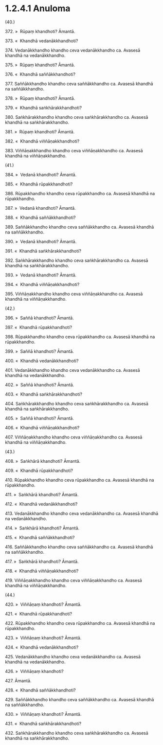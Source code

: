 

# 1.2.4.1 Anuloma





(40.)

372\. »  Rūpaṃ khandhoti? Āmantā.

373\. «  Khandhā vedanākkhandhoti?

374\. Vedanākkhandho khandho ceva vedanākkhandho ca. Avasesā khandhā na vedanākkhandho.

375\. »  Rūpaṃ khandhoti? Āmantā.

376\. «  Khandhā saññākkhandhoti?

377\. Saññākkhandho khandho ceva saññākkhandho ca. Avasesā khandhā na saññākkhandho.

378\. »  Rūpaṃ khandhoti? Āmantā.

379\. «  Khandhā saṅkhārakkhandhoti?

380\. Saṅkhārakkhandho khandho ceva saṅkhārakkhandho ca. Avasesā khandhā na saṅkhārakkhandho.

381\. »  Rūpaṃ khandhoti? Āmantā.

382\. «  Khandhā viññāṇakkhandhoti?

383\. Viññāṇakkhandho khandho ceva viññāṇakkhandho ca. Avasesā khandhā na viññāṇakkhandho.

(41.)

384\. »  Vedanā khandhoti? Āmantā.

385\. «  Khandhā rūpakkhandhoti?

386\. Rūpakkhandho khandho ceva rūpakkhandho ca. Avasesā khandhā na rūpakkhandho.

387\. »  Vedanā khandhoti? Āmantā.

388\. «  Khandhā saññākkhandhoti?

389\. Saññākkhandho khandho ceva saññākkhandho ca. Avasesā khandhā na saññākkhandho.

390\. »  Vedanā khandhoti? Āmantā.

391\. «  Khandhā saṅkhārakkhandhoti?

392\. Saṅkhārakkhandho khandho ceva saṅkhārakkhandho ca. Avasesā khandhā na saṅkhārakkhandho.

393\. »  Vedanā khandhoti? Āmantā.

394\. «  Khandhā viññāṇakkhandhoti?

395\. Viññāṇakkhandho khandho ceva viññāṇakkhandho ca. Avasesā khandhā na viññāṇakkhandho.

(42.)

396\. »  Saññā khandhoti? Āmantā.

397\. «  Khandhā rūpakkhandhoti?

398\. Rūpakkhandho khandho ceva rūpakkhandho ca. Avasesā khandhā na rūpakkhandho.

399\. »  Saññā khandhoti? Āmantā.

400\. «  Khandhā vedanākkhandhoti?

401\. Vedanākkhandho khandho ceva vedanākkhandho ca. Avasesā khandhā na vedanākkhandho.

402\. »  Saññā khandhoti? Āmantā.

403\. «  Khandhā saṅkhārakkhandhoti?

404\. Saṅkhārakkhandho khandho ceva saṅkhārakkhandho ca. Avasesā khandhā na saṅkhārakkhandho.

405\. »  Saññā khandhoti? Āmantā.

406\. «  Khandhā viññāṇakkhandhoti?

407\. Viññāṇakkhandho khandho ceva viññāṇakkhandho ca. Avasesā khandhā na viññāṇakkhandho.

(43.)

408\. »  Saṅkhārā khandhoti? Āmantā.

409\. «  Khandhā rūpakkhandhoti?

410\. Rūpakkhandho khandho ceva rūpakkhandho ca. Avasesā khandhā na rūpakkhandho.

411\. »  Saṅkhārā khandhoti? Āmantā.

412\. «  Khandhā vedanākkhandhoti?

413\. Vedanākkhandho khandho ceva vedanākkhandho ca. Avasesā khandhā na vedanākkhandho.

414\. »  Saṅkhārā khandhoti? Āmantā.

415\. «  Khandhā saññākkhandhoti?

416\. Saññākkhandho khandho ceva saññākkhandho ca. Avasesā khandhā na saññākkhandho.

417\. »  Saṅkhārā khandhoti? Āmantā.

418\. «  Khandhā viññāṇakkhandhoti?

419\. Viññāṇakkhandho khandho ceva viññāṇakkhandho ca. Avasesā khandhā na viññāṇakkhandho.

(44.)

420\. »  Viññāṇaṃ khandhoti? Āmantā.

421\. «  Khandhā rūpakkhandhoti?

422\. Rūpakkhandho khandho ceva rūpakkhandho ca. Avasesā khandhā na rūpakkhandho.

423\. »  Viññāṇaṃ khandhoti? Āmantā.

424\. «  Khandhā vedanākkhandhoti?

425\. Vedanākkhandho khandho ceva vedanākkhandho ca. Avasesā khandhā na vedanākkhandho.

426\. »  Viññāṇaṃ khandhoti?

427\. Āmantā.

428\. «  Khandhā saññākkhandhoti?

429\. Saññākkhandho khandho ceva saññākkhandho ca. Avasesā khandhā na saññākkhandho.

430\. »  Viññāṇaṃ khandhoti? Āmantā.

431\. «  Khandhā saṅkhārakkhandhoti?

432\. Saṅkhārakkhandho khandho ceva saṅkhārakkhandho ca. Avasesā khandhā na saṅkhārakkhandho.



